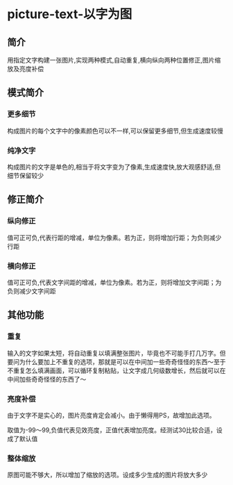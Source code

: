 # picture-text-以字为图

## 简介

用指定文字构建一张图片,实现两种模式,自动重复,横向纵向两种位置修正,图片缩放及亮度补偿

## 模式简介

### 更多细节

构成图片的每个文字中的像素颜色可以不一样,可以保留更多细节,但生成速度较慢

### 纯净文字

构成图片的文字是单色的,相当于将文字变为了像素,生成速度快,放大观感舒适,但细节保留较少

## 修正简介

### 纵向修正

值可正可负,代表行距的增减，单位为像素。若为正，则将增加行距；为负则减少行距

### 横向修正

值可正可负,代表文字间距的增减，单位为像素。若为正，则将增加文字间距；为负则减少文字间距

## 其他功能

### 重复

输入的文字如果太短，将自动重复以填满整张图片，毕竟也不可能手打几万字。但要问为什么要加上不重复的选项，那就是可以在中间加一些奇奇怪怪的东西～至于不重复怎么填满画面，可以循环复制粘贴，让文字成几何级数增长，然后就可以在中间加些奇奇怪怪的东西了～

### 亮度补偿

由于文字不是实心的，图片亮度肯定会减小。由于懒得用PS，故增加此选项。

取值为-99～99,负值代表见效亮度，正值代表增加亮度。经测试30比较合适，设成了默认值

### 整体缩放

原图可能不够大，所以增加了缩放的选项。设成多少生成的图片将放大多少